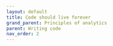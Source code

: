 ```yaml
---
layout: default
title: Code should live forever
grand_parent: Principles of analytics
parent: Writing code
nav_order: 2
---
```

